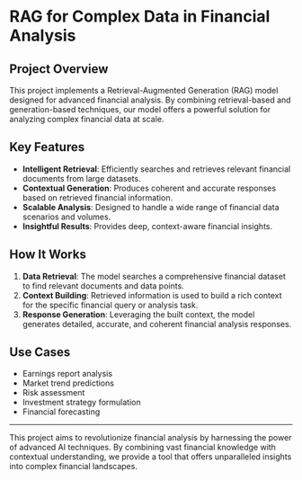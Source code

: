 # RAG for Complex Data in Financial Analysis

## Project Overview

This project implements a Retrieval-Augmented Generation (RAG) model designed for advanced financial analysis. By combining retrieval-based and generation-based techniques, our model offers a powerful solution for analyzing complex financial data at scale.

## Key Features

- **Intelligent Retrieval**: Efficiently searches and retrieves relevant financial documents from large datasets.
- **Contextual Generation**: Produces coherent and accurate responses based on retrieved financial information.
- **Scalable Analysis**: Designed to handle a wide range of financial data scenarios and volumes.
- **Insightful Results**: Provides deep, context-aware financial insights.

## How It Works

1. **Data Retrieval**: The model searches a comprehensive financial dataset to find relevant documents and data points.
2. **Context Building**: Retrieved information is used to build a rich context for the specific financial query or analysis task.
3. **Response Generation**: Leveraging the built context, the model generates detailed, accurate, and coherent financial analysis responses.

## Use Cases

- Earnings report analysis
- Market trend predictions
- Risk assessment
- Investment strategy formulation
- Financial forecasting


---

This project aims to revolutionize financial analysis by harnessing the power of advanced AI techniques. By combining vast financial knowledge with contextual understanding, we provide a tool that offers unparalleled insights into complex financial landscapes.
